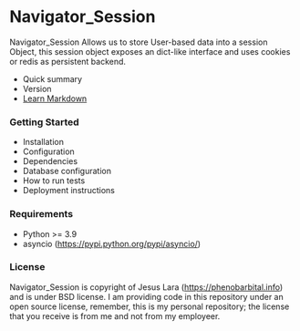 # Navigator_Session #

Navigator_Session Allows us to store User-based data into a session Object, this session object exposes an dict-like interface and uses cookies or redis as persistent backend.

* Quick summary
* Version
* [Learn Markdown](https://bitbucket.org/tutorials/markdowndemo)

### Getting Started ###

* Installation
* Configuration
* Dependencies
* Database configuration
* How to run tests
* Deployment instructions

### Requirements ###

* Python >= 3.9
* asyncio (https://pypi.python.org/pypi/asyncio/)

### License ###

Navigator_Session is copyright of Jesus Lara (https://phenobarbital.info) and is under BSD license. I am providing code in this repository under an open source license, remember, this is my personal repository; the license that you receive is from me and not from my employeer.
